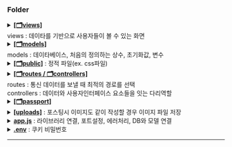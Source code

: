 ### Folder

<details>
    <summary>
      <b><a href="">[🗂️views]</a></b>
        <br>views : 데이타를 기반으로 사용자들이 볼 수 있는 화면
      </br>
    </summary>
    <br>
    <ul>
      <li>
         <a href="">[layout.html]</a>
         : 화면 왼편 (로그인, 로그아웃 상태별 화면)
      </li>
      <li>
         <a href="">[main.html]</a>
         : 화면 오른편 (트윗 작성 및 트윗확인)
      </li>
      <li>
         <a href="">[profile.html]</a>
         : 팔로잉 목록, 팔로워 목록
      </li>
      <li>
         <a href="">[join.html]</a>
         : 회원가입
      </li>
      <li>
         <a href="">[error.html]</a>
         : 에러시
      </li>
    </ul>
<br>
</details>
<details>
    <summary>
      <b>
        <a href="">[🗂️models]</a> 
      </b>
      <br>models : 데이타베이스, 처음의 정의하는 상수, 초기화값, 변수
    </summary>
    <br>
    <ul>
      <li>
         <a href="">[index.js]</a>
         : user, post, hashtag 모델 연결 
      </li>
      <li>
         <a href="">[User.js]</a>
         : user 테이블
      </li>
      <li>
         <a href="">[Post.js]</a>
         : post 테이블
      </li>
      <li>
         <a href="">[HashTag.js]</a>
         : hashtag 테이블
      </li>
      <li>시퀄라이즈 관계파악후(associate) 생성
        <ul>
          <li>
            <a href="">[Follow]</a>
            : 팔로우한 아이디와 팔로잉한 아이디
          </li>
          <li>
            <a href="">[PostHashtag]</a> 
            <br>👉 모델에 두개 컬럼 생성 
            <br>• postId : post테이블의 id
            <br>• hashtagId: hashtag테이블의 id 
          </li>
        </ul>
      </li>
    </ul>

<br>
</details>
<details>
    <summary>
      <b><a href="">[🗂️public]</a></b>
      : 정적 파일(ex. css파일)
    </summary>
    <br>
    <ul>
      <li>
        <a href="">[main.css]</a>
         : css 파일
      </li>
    </ul>
<br>
</details>
<details>
    <summary>
      <b><a href="">[🗂️routes / 🗂️controllers]</a></b>
      <br>routes : 통신 데이터를 보낼 때 최적의 경로를 선택
      <br>controllers : 데이터와 사용자인터페이스 요소들을 잇는 다리역할
    </summary>
    <br>
    <ul>
      <li>
        <a href="">[auth.js]</a>
        : 회원가입, 로그인, 로그아웃
        <ul>
          <li>
            <a href="">[controllers/auth.js]</a>
          </li>
        </ul>
      </li>
      <li>
        <a href="">[page.js]</a>
        : page이동(프로필, 회원가입, 메인, 검색)
        <ul>
          <li>
            <a href="">[controllers/page.js]</a>
          </li>
        </ul>
      </li>
      <li>
        <a href="">[post.js]</a>
        : 글 작성(multer 설정)
        <ul>
          <li>
            <a href="">[controllers/post.js]</a>
          </li>
        </ul>
      </li>
      <li>
        <a href="">[user.js]</a>
        : 팔로잉
        <ul>
          <li>
            <a href="">[controllers/user.js]</a>
          </li>
        </ul>
      </li>
    </ul>
<br>
</details>

<details>
    <summary>
      <b><a href="">[🗂️passport]</b>
    </summary>
    <br>
    <ul>
      <li>
        <a href="">[index.js]</a>
         : 로그인시 실행, 요청마다 실행(serializeUser, deserializeUser)
      </li>
      <li>
        <a href="">[kakaoStrategy.js]</a>
         : css 파일
      </li>
      <li>
        <a href="">[localStrategy.js]</a>
         : css 파일
      </li>
    </ul>
<br>
</details>

<details>
    <summary>
      <b><a href="">[uploads]</a></b>
      : 포스팅시 이미지도 같이 작성할 경우 이미지 파일 저장
    </summary>
</details>

<details>
    <summary>
      <b><a href="">app.js</a></b>
      : 라이브러리 연결, 포트설정, 에러처리, DB와 모델 연결
    </summary>
</details>

<details>
    <summary>
      <b><a href="">.env</a></b>
      : 쿠키 비밀번호
    </summary>
</details>

<hr>
